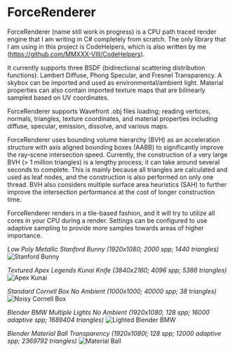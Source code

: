 # ForceRenderer

ForceRenderer (name still work in progress) is a CPU path traced render engine that I am writing in C# completely from scratch.
The only library that I am using in this project is CodeHelpers, which is also written by me (https://github.com/MMXXX-VIII/CodeHelpers).

It currently supports three BSDF (bidirectional scattering distribution functions): Lambert Diffuse, Phong Specular, and Fresnel Transparency.
A skybox can be imported and used as environmental/ambient light. Material properties can also contain imported texture maps that are bilinearly sampled based on UV coordinates.

ForceRenderer supports Wavefront .obj files loading; reading vertices, normals, triangles, texture coordinates, and material properties including diffuse, specular, emission, dissolve, and various maps.

ForceRenderer uses bounding volume hierarchy (BVH) as an acceleration structure with axis aligned bounding boxes (AABB) to significantly improve the ray-scene intersection speed.
Currently, the construction of a very large BVH (> 1 million triangles) is a lengthy process; it can take around several seconds to complete.
This is mainly because all triangles are calculated and used as leaf nodes, and the construction is also performed on only one thread.
BVH also considers multiple surface area heuristics (SAH) to further improve the intersection performance at the cost of longer construction time.

ForceRenderer renders in a tile-based fashion, and it will try to utilize all cores in your CPU during a render.
Settings can be configured to use adaptive sampling to provide more samples towards areas of higher importance.

_Low Poly Metallic Stanford Bunny (1920x1080; 2000 spp; 1440 triangles)_
![Stanford Bunny](https://github.com/MMXXX-VIII/ForceRenderer/blob/main/ForceRenderer/Renders/Path%20Tracing/Old%20Tracer/render%20stanford%20bunny%202k.png?raw=true)

_Textured Apex Legends Kunai Knife (3840x2160; 4096 spp; 5386 triangles)_
![Apex Kunai](https://github.com/MMXXX-VIII/ForceRenderer/blob/main/ForceRenderer/Renders/Path%20Tracing/Old%20Tracer/render%20textures%204k%20sp.png?raw=true)

_Standard Cornell Box No Ambient (1000x1000; 40000 spp; 38 triangles)_
![Noisy Cornell Box](https://github.com/MMXXX-VIII/ForceRenderer/blob/main/ForceRenderer/Renders/Path%20Tracing/Old%20Tracer/Noisy/render%20noisy%2040k%20cornell%203h.png?raw=true)

_Blender BMW Multiple Lights No Ambient (1920x1080; 128 spp; 16000 adaptive spp; 1689404 triangles)_
![Lighted Blender BMW](https://github.com/MMXXX-VIII/ForceRenderer/blob/main/ForceRenderer/Renders/Path%20Tracing/Old%20Tracer/render%20bmw%20lights%20transparency%20128%2016000%20samples.png?raw=true)

_Blender Material Ball Transparency (1920x1080l; 128 spp; 12000 adaptive spp; 2369792 triangles)_
![Material Ball](https://github.com/MMXXX-VIII/ForceRenderer/blob/main/ForceRenderer/Renders/Path%20Tracing/New%20Tracer/render%material%20ball%20128%2012000%20v1.png?raw=true)
